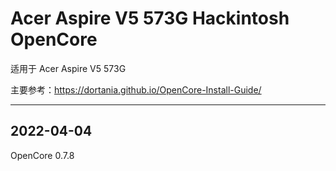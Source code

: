 # Acer Aspire V5 573G Hackintosh OpenCore

适用于 Acer Aspire V5 573G

主要参考：https://dortania.github.io/OpenCore-Install-Guide/

---

## 2022-04-04

OpenCore 0.7.8
